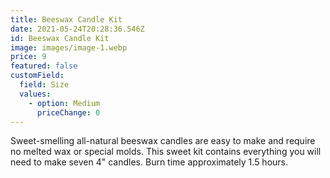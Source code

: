 ```yaml
---
title: Beeswax Candle Kit
date: 2021-05-24T20:28:36.546Z
id: Beeswax Candle Kit
image: images/image-1.webp
price: 9
featured: false
customField:
  field: Size
  values:
    - option: Medium
      priceChange: 0
---
```

<!--StartFragment-->

Sweet-smelling all-natural beeswax candles are easy to make and require no melted wax or special molds. This sweet kit contains everything you will need to make seven 4" candles. Burn time approximately 1.5 hours.

<!--EndFragment-->
